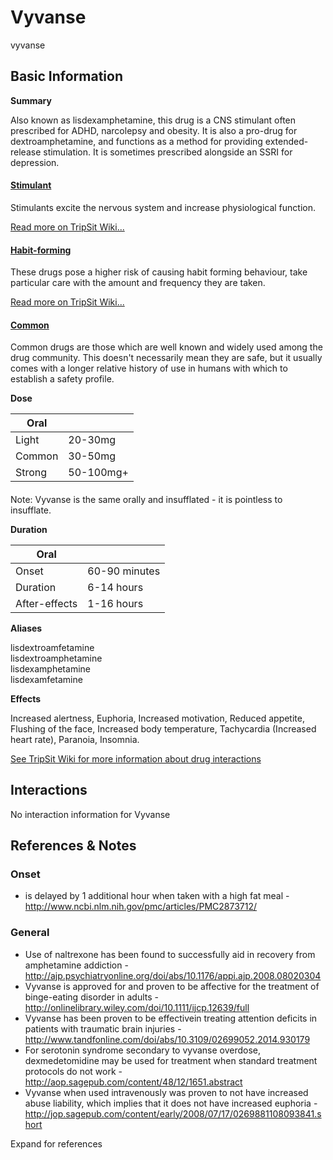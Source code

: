 # Vyvanse

vyvanse

## Basic Information

**Summary**

Also known as lisdexamphetamine, this drug is a CNS stimulant often prescribed for ADHD, narcolepsy and obesity. It is also a pro-drug for dextroamphetamine, and functions as a method for providing extended-release stimulation. It is sometimes prescribed alongside an SSRI for depression.

#### [Stimulant](/category/stimulant)

Stimulants excite the nervous system and increase physiological function.

[Read more on TripSit Wiki...](#{category.wiki})

#### [Habit-forming](/category/habit-forming)

These drugs pose a higher risk of causing habit forming behaviour, take particular care with the amount and frequency they are taken.

[Read more on TripSit Wiki...](#{category.wiki})

#### [Common](/category/common)

Common drugs are those which are well known and widely used among the drug community. This doesn't necessarily mean they are safe, but it usually comes with a longer relative history of use in humans with which to establish a safety profile.

**Dose**

| Oral   |           |
| ------ | --------- |
| Light  | 20-30mg   |
| Common | 30-50mg   |
| Strong | 50-100mg+ |

#### 

 Note: Vyvanse is the same orally and insufflated - it is pointless to insufflate.

**Duration**

| Oral          |               |
| ------------- | ------------- |
| Onset         | 60-90 minutes |
| Duration      | 6-14 hours    |
| After-effects | 1-16 hours    |

**Aliases**

lisdextroamfetamine  
lisdextroamphetamine  
lisdexamphetamine  
lisdexamfetamine  

**Effects**

Increased alertness, Euphoria, Increased motivation, Reduced appetite, Flushing of the face, Increased body temperature, Tachycardia (Increased heart rate), Paranoia, Insomnia.

[See TripSit Wiki for more information about drug interactions](http://combo.tripsit.me/)

## Interactions

No interaction information for Vyvanse

## References & Notes

### Onset

* is delayed by 1 additional hour when taken with a high fat meal - <http://www.ncbi.nlm.nih.gov/pmc/articles/PMC2873712/>

### General

* Use of naltrexone has been found to successfully aid in recovery from amphetamine addiction - <http://ajp.psychiatryonline.org/doi/abs/10.1176/appi.ajp.2008.08020304>
* Vyvanse is approved for and proven to be affective for the treatment of binge-eating disorder in adults - <http://onlinelibrary.wiley.com/doi/10.1111/ijcp.12639/full>
* Vyvanse has been proven to be effectivein treating attention deficits in patients with traumatic brain injuries - <http://www.tandfonline.com/doi/abs/10.3109/02699052.2014.930179>
* For serotonin syndrome secondary to vyvanse overdose, dexmedetomidine may be used for treatment when standard treatment protocols do not work - <http://aop.sagepub.com/content/48/12/1651.abstract>
* Vyvanse when used intravenously was proven to not have increased abuse liability, which implies that it does not have increased euphoria - <http://jop.sagepub.com/content/early/2008/07/17/0269881108093841.short>

Expand for references